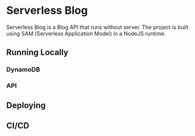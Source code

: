# Serverless Blog
Serverless Blog is a Blog API that runs without server. The project is built
using SAM (Serverless Application Model) in a NodeJS runtime.

## Running Locally

### DynamoDB

### API


## Deploying

## CI/CD
